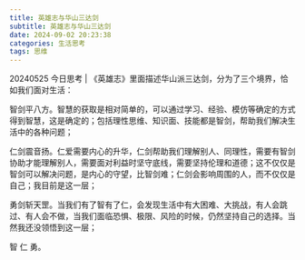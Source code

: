 ```yaml
---
title: 英雄志与华山三达剑
subtitle: 英雄志与华山三达剑
date: 2024-09-02 20:23:38
categories: 生活思考
tags: 思维
---
```


20240525 今日思考 | 《英雄志》里面描述华山派三达剑，分为了三个境界，恰如我们面对生活：

智剑平八方。智慧的获取是相对简单的，可以通过学习、经验、模仿等确定的方式得到智慧，这是确定的；包括理性思维、知识面、技能都是智剑，帮助我们解决生活中的各种问题；

仁剑震音扬。仁爱需要内心的升华，仁剑帮助我们理解别人、同理性，需要有智剑协助才能理解别人，需要面对利益时坚守底线，需要坚持伦理和道德；这不仅仅是智剑可以解决问题，是内心的守望，比智剑难；仁剑会影响周围的人，而不仅仅是自己；我目前是这一层；

勇剑斩天罡。当我们有了智有了仁，会发现生活中有大困难、大挑战，有人会跳过、有人会不做，当我们面临恐惧、极限、风险的时候，仍然坚持自己的选择。当然我还没领悟到这一层；

智 仁 勇。